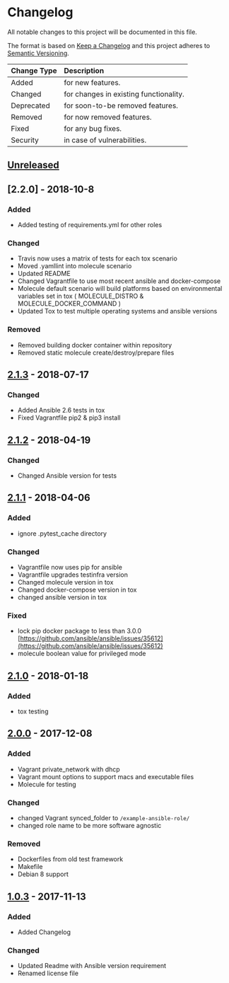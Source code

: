# Changelog

All notable changes to this project will be documented in this file.

The format is based on [Keep a Changelog](http://keepachangelog.com/en/1.0.0/)
and this project adheres to [Semantic Versioning](http://semver.org/spec/v2.0.0.html).

| Change Type   | Description                            |
| :------------ | :------------------------------------- |
| Added         | for new features.                      |
| Changed       | for changes in existing functionality. |
| Deprecated    | for soon-to-be removed features.       |
| Removed       | for now removed features.              |
| Fixed         | for any bug fixes.                     |
| Security      | in case of vulnerabilities.            |

## [Unreleased]

## [2.2.0] - 2018-10-8

### Added

- Added testing of requirements.yml for other roles

### Changed

- Travis now uses a matrix of tests for each tox scenario
- Moved .yamllint into molecule scenario
- Updated README
- Changed Vagrantfile to use most recent ansible and docker-compose
- Molecule default scenario will build platforms based on environmental variables set in tox ( MOLECULE_DISTRO & MOLECULE_DOCKER_COMMAND )
- Updated Tox to test multiple operating systems and ansible versions

### Removed

- Removed building docker container within repository
- Removed static molecule create/destroy/prepare files

## [2.1.3] - 2018-07-17

### Changed

- Added Ansible 2.6 tests in tox
- Fixed Vagrantfile pip2 & pip3 install

## [2.1.2] - 2018-04-19

### Changed

- Changed Ansible version for tests

## [2.1.1] - 2018-04-06

### Added

- ignore .pytest_cache directory

### Changed

- Vagrantfile now uses pip for ansible
- Vagrantfile upgrades testinfra version
- Changed molecule version in tox
- Changed docker-compose version in tox
- changed ansible version in tox

### Fixed

- lock pip docker package to less than 3.0.0
  [https://github.com/ansible/ansible/issues/35612](https://github.com/ansible/ansible/issues/35612)
- molecule boolean value for privileged mode

## [2.1.0] - 2018-01-18

### Added

- tox testing

## [2.0.0] - 2017-12-08

### Added

- Vagrant private_network with dhcp
- Vagrant mount options to support macs and executable files
- Molecule for testing

### Changed

- changed Vagrant synced_folder to `/example-ansible-role/`
- changed role name to be more software agnostic

### Removed

- Dockerfiles from old test framework
- Makefile
- Debian 8 support

## [1.0.3] - 2017-11-13

### Added

- Added Changelog

### Changed

- Updated Readme with Ansible version requirement
- Renamed license file

[Unreleased]: https://github.com/joshuacherry/example-ansible-role/compare/2.1.3...HEAD
[2.1.3]: https://github.com/joshuacherry/example-ansible-role/compare/2.1.2...2.1.3
[2.1.2]: https://github.com/joshuacherry/example-ansible-role/compare/2.1.1...2.1.2
[2.1.1]: https://github.com/joshuacherry/example-ansible-role/compare/2.1.0...2.1.1
[2.1.0]: https://github.com/joshuacherry/example-ansible-role/compare/2.0.0...2.1.0
[2.0.0]: https://github.com/joshuacherry/example-ansible-role/compare/1.0.3...2.0.0
[1.0.3]: https://github.com/joshuacherry/example-ansible-role/compare/1.0.2...1.0.3